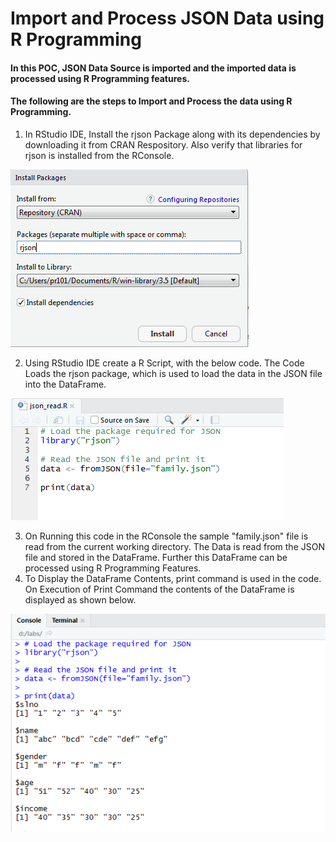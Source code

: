 # Import and Process JSON Data using R Programming

#### In this POC, JSON Data Source is imported and the imported data is processed using R Programming features. 

#### The following are the steps to Import and Process the data using R Programming.

1.	In RStudio IDE, Install the rjson Package along with its dependencies by downloading it from CRAN Respository. Also verify that libraries for rjson is installed from the RConsole.

![Alt text](https://github.com/Protontech-1803/DataScience/blob/master/Process%20Data%20using%20R/png/1.png)
 
2.	Using RStudio IDE create a R Script, with the below code. The Code Loads the rjson package, which is used to load the data in the JSON file into the DataFrame. 

![Alt text](https://github.com/Protontech-1803/DataScience/blob/master/Process%20Data%20using%20R/png/2.png)
 
3.	On Running this code in the RConsole the sample "family.json" file is read from the current working directory. The Data is read from the JSON file and stored in the DataFrame. Further this DataFrame can be processed using R Programming Features.
4.	To Display the DataFrame Contents, print command is used in the code. On Execution of Print Command the contents of the DataFrame is displayed as shown below.  
 
![Alt text](https://github.com/Protontech-1803/DataScience/blob/master/Process%20Data%20using%20R/png/3.png)
